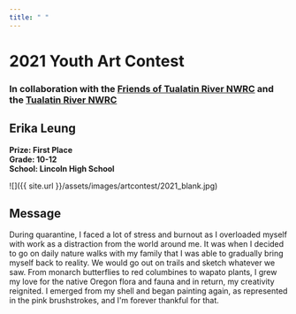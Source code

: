 ```yaml
---
title: " "
---
```


# 2021 Youth Art Contest

### In collaboration with the [Friends of Tualatin River NWRC](https://fotr.wildapricot.org/) and the [Tualatin River NWRC](https://www.fws.gov/refuge/Tualatin_River/)

## Erika Leung

**Prize: First Place**  
**Grade: 10-12**  
**School: Lincoln High School**  

![]({{ site.url }}/assets/images/artcontest/2021_blank.jpg)

## Message

During quarantine, I faced a lot of stress and burnout as I overloaded myself with work as a distraction from the world around me. It was when I decided to go on daily nature walks with my family that I was able to gradually bring myself back to reality. We would go out on trails and sketch whatever we saw. From monarch butterflies to red columbines to wapato plants, I grew my love for the native Oregon flora and fauna and in return, my creativity reignited. I emerged from my shell and began painting again, as represented in the pink brushstrokes, and I'm forever thankful for that.

